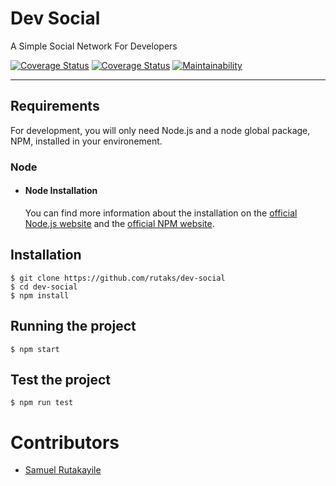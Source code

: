 # Dev Social

A Simple Social Network For Developers

[![Coverage Status](https://coveralls.io/repos/github/rutaks/dev-social/badge.svg?branch=develop)](https://coveralls.io/github/rutaks/dev-social?branch=develop) [![Coverage Status](https://coveralls.io/repos/github/rutaks/dev-social/badge.svg?branch=develop)](https://coveralls.io/github/rutaks/dev-social?branch=develop) [![Maintainability](https://api.codeclimate.com/v1/badges/8a35fcd2f6f8b0b78a55/maintainability)](https://codeclimate.com/github/rutaks/dev-social/maintainability)


---
## Requirements

For development, you will only need Node.js and a node global package, NPM, installed in your environement.

### Node
- #### Node Installation
  You can find more information about the installation on the [official Node.js website](https://nodejs.org/) and the [official NPM website](https://npmjs.org/).

## Installation
    $ git clone https://github.com/rutaks/dev-social
    $ cd dev-social
    $ npm install

## Running the project
    $ npm start

## Test the project

    $ npm run test
# Contributors
  - [Samuel Rutakayile](https://github.com/rutaks/)